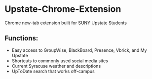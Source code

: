 # Upstate-Chrome-Extension

Chrome new-tab extension built for SUNY Upstate Students

## Functions:
  * Easy access to GroupWise, BlackBoard, Presence, Vbrick, and My Upstate
  * Shortcuts to commonly used social media sites
  * Current Syracuse weather and descriptions
  * UpToDate search that works off-campus
